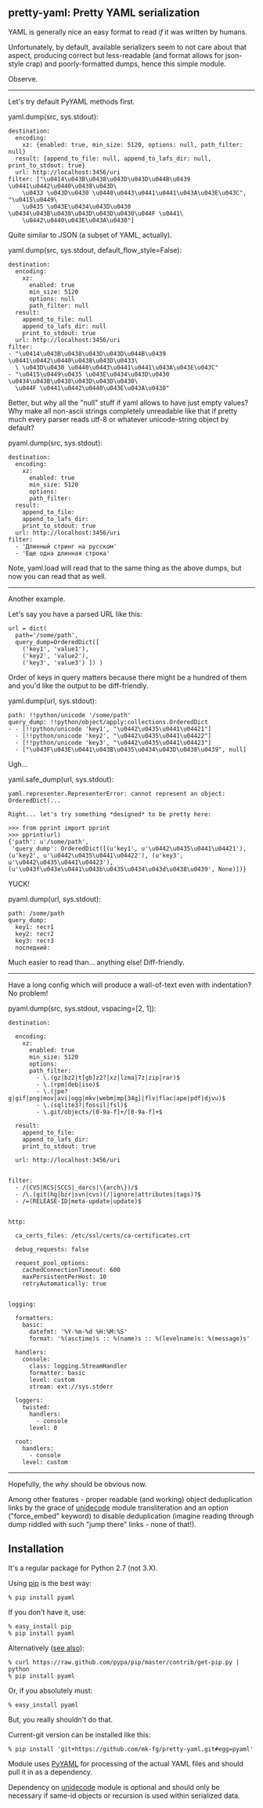 pretty-yaml: Pretty YAML serialization
--------------------

YAML is generally nice an easy format to read *if* it was written by humans.

Unfortunately, by default, available serializers seem to not care about that
aspect, producing correct but less-readable (and format allows for json-style
crap) and poorly-formatted dumps, hence this simple module.

Observe.

- - -

Let's try default PyYAML methods first.

yaml.dump(src, sys.stdout):

    destination:
      encoding:
        xz: {enabled: true, min_size: 5120, options: null, path_filter: null}
      result: {append_to_file: null, append_to_lafs_dir: null, print_to_stdout: true}
      url: http://localhost:3456/uri
    filter: ["\u0414\u043B\u0438\u043D\u043D\u044B\u0439 \u0441\u0442\u0440\u0438\u043D\
        \u0433 \u043D\u0430 \u0440\u0443\u0441\u0441\u043A\u043E\u043C", "\u0415\u0449\
        \u0435 \u043E\u0434\u043D\u0430 \u0434\u043B\u0438\u043D\u043D\u0430\u044F \u0441\
        \u0442\u0440\u043E\u043A\u0430"]

Quite similar to JSON (a subset of YAML, actually).

yaml.dump(src, sys.stdout, default_flow_style=False):

    destination:
      encoding:
        xz:
          enabled: true
          min_size: 5120
          options: null
          path_filter: null
      result:
        append_to_file: null
        append_to_lafs_dir: null
        print_to_stdout: true
      url: http://localhost:3456/uri
    filter:
    - "\u0414\u043B\u0438\u043D\u043D\u044B\u0439 \u0441\u0442\u0440\u0438\u043D\u0433\
      \ \u043D\u0430 \u0440\u0443\u0441\u0441\u043A\u043E\u043C"
    - "\u0415\u0449\u0435 \u043E\u0434\u043D\u0430 \u0434\u043B\u0438\u043D\u043D\u0430\
      \u044F \u0441\u0442\u0440\u043E\u043A\u0430"

Better, but why all the "null" stuff if yaml allows to have just empty values?
Why make all non-ascii strings completely unreadable like that if pretty much
every parser reads utf-8 or whatever unicode-string object by default?

pyaml.dump(src, sys.stdout):

    destination:
      encoding:
        xz:
          enabled: true
          min_size: 5120
          options:
          path_filter:
      result:
        append_to_file:
        append_to_lafs_dir:
        print_to_stdout: true
      url: http://localhost:3456/uri
    filter:
      - 'Длинный стринг на русском'
      - 'Еще одна длинная строка'

Note, yaml.load will read that to the same thing as the above dumps, but now you
can read that as well.

- - -

Another example.

Let's say you have a parsed URL like this:

    url = dict(
      path='/some/path',
      query_dump=OrderedDict([
        ('key1', 'value1'),
        ('key2', 'value2'),
        ('key3', 'value3') ]) )

Order of keys in query matters because there might be a hundred of them and
you'd like the output to be diff-friendly.

yaml.dump(url, sys.stdout):

    path: !!python/unicode '/some/path'
    query_dump: !!python/object/apply:collections.OrderedDict
    - - [!!python/unicode 'key1', "\u0442\u0435\u0441\u04421"]
      - [!!python/unicode 'key2', "\u0442\u0435\u0441\u04422"]
      - [!!python/unicode 'key3', "\u0442\u0435\u0441\u04423"]
      - ["\u043F\u043E\u0441\u043B\u0435\u0434\u043D\u0438\u0439", null]

Ugh...

yaml.safe_dump(url, sys.stdout):

    yaml.representer.RepresenterError: cannot represent an object: OrderedDict(...

    Right... let's try something *designed* to be pretty here:

    >>> from pprint import pprint
    >>> pprint(url)
    {'path': u'/some/path',
     'query_dump': OrderedDict([(u'key1', u'\u0442\u0435\u0441\u04421'), (u'key2', u'\u0442\u0435\u0441\u04422'), (u'key3', u'\u0442\u0435\u0441\u04423'), (u'\u043f\u043e\u0441\u043b\u0435\u0434\u043d\u0438\u0439', None)])}

YUCK!

pyaml.dump(url, sys.stdout):

    path: /some/path
    query_dump:
      key1: тест1
      key2: тест2
      key3: тест3
      последний:

Much easier to read than... anything else! Diff-friendly.

- - -

Have a long config which will produce a wall-of-text even with indentation? No problem!

pyaml.dump(src, sys.stdout, vspacing=[2, 1]):

    destination:

      encoding:
        xz:
          enabled: true
          min_size: 5120
          options:
          path_filter:
            - \.(gz|bz2|t[gb]z2?|xz|lzma|7z|zip|rar)$
            - \.(rpm|deb|iso)$
            - \.(jpe?g|gif|png|mov|avi|ogg|mkv|webm|mp[34g]|flv|flac|ape|pdf|djvu)$
            - \.(sqlite3?|fossil|fsl)$
            - \.git/objects/[0-9a-f]+/[0-9a-f]+$

      result:
        append_to_file:
        append_to_lafs_dir:
        print_to_stdout: true

      url: http://localhost:3456/uri


    filter:
      - /(CVS|RCS|SCCS|_darcs|\{arch\})/$
      - /\.(git|hg|bzr|svn|cvs)(/|ignore|attributes|tags)?$
      - /=(RELEASE-ID|meta-update|update)$


    http:

      ca_certs_files: /etc/ssl/certs/ca-certificates.crt

      debug_requests: false

      request_pool_options:
        cachedConnectionTimeout: 600
        maxPersistentPerHost: 10
        retryAutomatically: true


    logging:

      formatters:
        basic:
          datefmt: '%Y-%m-%d %H:%M:%S'
          format: '%(asctime)s :: %(name)s :: %(levelname)s: %(message)s'

      handlers:
        console:
          class: logging.StreamHandler
          formatter: basic
          level: custom
          stream: ext://sys.stderr

      loggers:
        twisted:
          handlers:
            - console
          level: 0

      root:
        handlers:
          - console
        level: custom

- - -

Hopefully, the *why* should be obvious now.

Among other features - proper readable (and working) object deduplication links
by the grace of [unidecode](http://pypi.python.org/pypi/Unidecode) module
transliteration and an option ("force_embed" keyword) to disable deduplication
(imagine reading through dump riddled with such "jump there" links - none of
that!).


Installation
--------------------

It's a regular package for Python 2.7 (not 3.X).

Using [pip](http://pip-installer.org/) is the best way:

	% pip install pyaml

If you don't have it, use:

	% easy_install pip
	% pip install pyaml

Alternatively ([see
also](http://www.pip-installer.org/en/latest/installing.html)):

	% curl https://raw.github.com/pypa/pip/master/contrib/get-pip.py | python
	% pip install pyaml

Or, if you absolutely must:

	% easy_install pyaml

But, you really shouldn't do that.

Current-git version can be installed like this:

	% pip install 'git+https://github.com/mk-fg/pretty-yaml.git#egg=pyaml'

Module uses [PyYAML](http://pyyaml.org/) for processing of the actual YAML files
and should pull it in as a dependency.

Dependency on [unidecode](http://pypi.python.org/pypi/Unidecode) module is
optional and should only be necessary if same-id objects or recursion is used
within serialized data.
